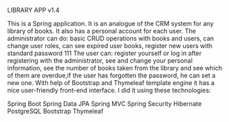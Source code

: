 LIBRARY APP v1.4

This is a Spring application. It is an analogue of the CRM system for any library of books. It also has a personal account for each user.
The administrator can do: basic CRUD operations with books and users, can change user roles, can see expired user books, register new users with standard password 111
The user can: register yourself or log in after registering with the administrator, see and change your personal information, see the number of books taken from the library and see which of them are overdue,if the user has forgotten the password, he can set a new one.
With help of Bootstrap and Thymeleaf template engine it has a nice user-friendly front-end interface. I did it using these technologies:

Spring Boot
Spring Data JPA
Spring MVC
Spring Security
Hibernate
PostgreSQL
Bootstrap
Thymeleaf
 
 

